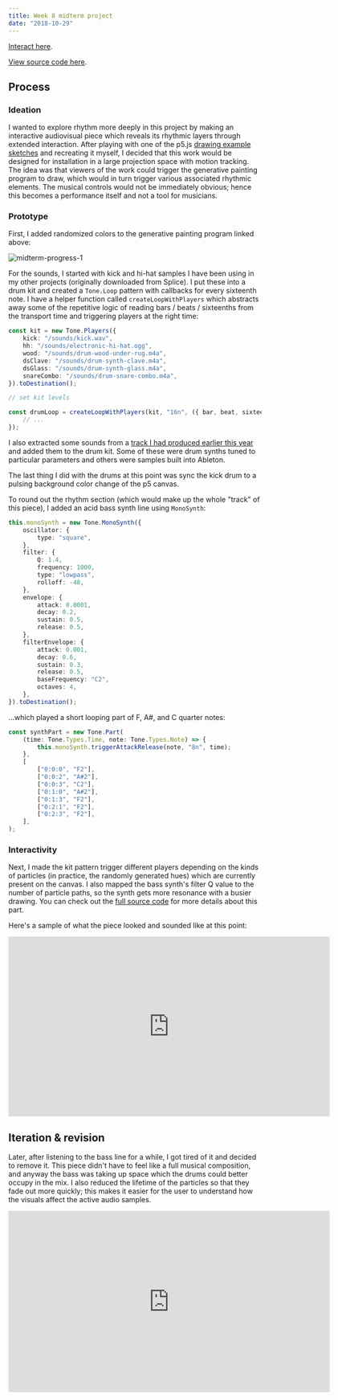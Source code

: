 ```yaml
---
title: Week 8 midterm project
date: "2018-10-29"
---
```


[Interact here](/projects/code-of-music/midterm).

[View source code here](https://github.com/adidahiya/website/blob/develop/src/pages/projects/code-of-music/midterm.tsx).

## Process

### Ideation

I wanted to explore rhythm more deeply in this project by making an interactive audiovisual piece which reveals its rhythmic layers through extended interaction. After playing with one of the p5.js [drawing example sketches](https://p5js.org/examples/hello-p5-drawing.html) and recreating it myself, I decided that this work would be designed for installation in a large projection space with motion tracking. The idea was that viewers of the work could trigger the generative painting program to draw, which would in turn trigger various associated rhythmic elements. The musical controls would not be immediately obvious; hence this becomes a performance itself and not a tool for musicians.

### Prototype

First, I added randomized colors to the generative painting program linked above:

![midterm-progress-1](midterm-progress-1.png)

For the sounds, I started with kick and hi-hat samples I have been using in my other projects (originally downloaded from Splice). I put these into a drum kit and created a `Tone.Loop` pattern with callbacks for every sixteenth note. I have a helper function called `createLoopWithPlayers` which abstracts away some of the repetitive logic of reading bars / beats / sixteenths from the transport time and triggering players at the right time:

```ts
const kit = new Tone.Players({
    kick: "/sounds/kick.wav",
    hh: "/sounds/electronic-hi-hat.ogg",
    wood: "/sounds/drum-wood-under-rug.m4a",
    dsClave: "/sounds/drum-synth-clave.m4a",
    dsGlass: "/sounds/drum-synth-glass.m4a",
    snareCombo: "/sounds/drum-snare-combo.m4a",
}).toDestination();

// set kit levels

const drumLoop = createLoopWithPlayers(kit, "16n", ({ bar, beat, sixteenth: six, trigger }) => {
    // ...
});
```

I also extracted some sounds from a [track I had produced earlier this year](https://soundcloud.com/adi-dahiya/esemplastic) and added them to the drum kit. Some of these were drum synths tuned to particular parameters and others were samples built into Ableton.

The last thing I did with the drums at this point was sync the kick drum to a pulsing background color change of the p5 canvas.

To round out the rhythm section (which would make up the whole "track" of this piece), I added an acid bass synth line using `MonoSynth`:

```ts
this.monoSynth = new Tone.MonoSynth({
    oscillator: {
        type: "square",
    },
    filter: {
        Q: 1.4,
        frequency: 1000,
        type: "lowpass",
        rolloff: -48,
    },
    envelope: {
        attack: 0.0001,
        decay: 0.2,
        sustain: 0.5,
        release: 0.5,
    },
    filterEnvelope: {
        attack: 0.001,
        decay: 0.6,
        sustain: 0.3,
        release: 0.5,
        baseFrequency: "C2",
        octaves: 4,
    },
}).toDestination();
```

...which played a short looping part of F, A#, and C quarter notes:

```ts
const synthPart = new Tone.Part(
    (time: Tone.Types.Time, note: Tone.Types.Note) => {
        this.monoSynth.triggerAttackRelease(note, "8n", time);
    },
    [
        ["0:0:0", "F2"],
        ["0:0:2", "A#2"],
        ["0:0:3", "C2"],
        ["0:1:0", "A#2"],
        ["0:1:3", "F2"],
        ["0:2:1", "F2"],
        ["0:2:3", "F2"],
    ],
);
```

### Interactivity

Next, I made the kit pattern trigger different players depending on the kinds of particles (in practice, the randomly generated hues) which are currently present on the canvas. I also mapped the bass synth's filter Q value to the number of particle paths, so the synth gets more resonance with a busier drawing. You can check out the [full source code](https://github.com/adidahiya/website/blob/c18bb62a575ab8c3377d183005d27ec2c449000c/src/pages/projects/code-of-music/midterm.tsx#L89) for more details about this part.

Here's a sample of what the piece looked and sounded like at this point:

<iframe src="https://player.vimeo.com/video/298872293?loop=1&title=0&byline=0&portrait=0" width="640" height="358" frameborder="0" webkitallowfullscreen mozallowfullscreen allowfullscreen></iframe>

## Iteration & revision

Later, after listening to the bass line for a while, I got tired of it and decided to remove it. This piece didn't have to feel like a full musical composition, and anyway the bass was taking up space which the drums could better occupy in the mix. I also reduced the lifetime of the particles so that they fade out more quickly; this makes it easier for the user to understand how the visuals affect the active audio samples.

<iframe src="https://player.vimeo.com/video/302605287?loop=1&title=0&byline=0&portrait=0" width="640" height="361" frameborder="0" webkitallowfullscreen mozallowfullscreen allowfullscreen></iframe>
